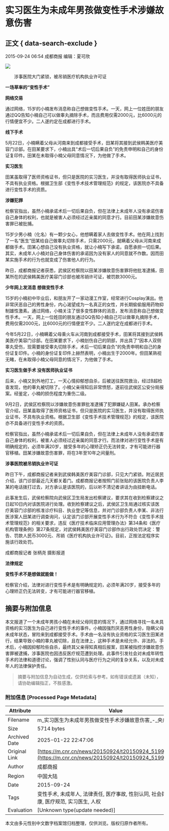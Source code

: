 # 实习医生为未成年男孩做变性手术涉嫌故意伤害

## 正文 { data-search-exclude }


2015-09-24 06:54 成都商报 编辑：夏可欣

![](./W020150924248658904997.jpg)

  涉事医院大门紧锁，被吊销医疗机构执业许可证

**一场草率的“变性手术”**

**网络交易**

通过网络，15岁的小楠发布消息称自己想做变性手术。一天，网上一位姓田的朋友通过QQ告知小楠自己可以做睾丸摘除手术，而且费用仅需2000元，比6000元的行情便宜不少。二人遂约定在成都进行手术。

**线下手术**

5月22日，小楠瞒着父母从河南来到成都接受手术，田某将其接到武侯韩美医疗美容门诊部。在田某要求下，小楠出具“术后一切后果自负”的免责申明和自己的身份证复印件。田某在未取得小楠父母同意情况下，为他做了手术。

**实习医生**

田某虽取得了医师资格证书，但只是医院的实习医生，并没有取得医师执业证书，不具有执业资格。根据卫生部《变性手术技术管理规范》的规定，该医院亦不具备进行变性手术的资质。

**涉嫌犯罪**

检察官指出，虽然小楠承诺术后一切后果自负，但在法律上未成年人没有承诺伤害自己身体的权利，也就是被害人必须经过近亲属的同意才行。目前田某涉嫌故意伤害罪已被批捕。

15岁少男小楠（化名）有一颗少女心，他想瞒着家人去做变性手术。他在网上找到了一名“医生”田某给自己做睾丸切除手术，只需2000元，就瞒着父母从河南来成都做手术。田某心想自己没有执业资格，就让小楠写下承诺，自愿承担一切后果。其实，未成年人小楠对自己身体伤害的承诺因为没有家人的同意就不作数。因而田某实施手术的行为也就变成了伤害他人的行为。

昨日，成都商报记者获悉，武侯区检察院以田某涉嫌故意伤害罪将他批准逮捕，田某所在的武侯韩美医疗美容门诊部也被吊销许可证，被罚款3000元。

**少年网上发消息 想做变性手术**

15岁的小楠初中毕业后，和朋友开了一家动漫工作室，经常进行Cosplay演出。他非常厌恶自己的男性身份，内心渴望成为一名真正的女性，并长期偷偷服用药物抑制雄性激素。通过网络，小楠关注了很多变性群体的消息，发布消息称自己想做变性手术。一天，网上一位姓田的朋友通过QQ告知小楠自己可以做睾丸摘除手术，费用仅需2000元，比6000元的行情便宜不少。二人遂约定在成都进行手术。

今年5月22日，小楠瞒着父母乘火车从河南到成都接受手术，田某将其接到武侯韩美医疗美容门诊部。在田某要求下，小楠划伤自己的阴部，并出具了“因本人双侧睾丸受伤，现需要接受睾丸切除手术，术后一切后果自负”的免责申明和自己的身份证复印件。小楠的身份证复印件上赫然表明，小楠出生于2000年。但田某熟视无睹，在未取得小楠父母同意的情况下，为他做了手术。

**实习医生做手术 没有医师执业证书**

后来，小楠又到外地打工，一天心情抑郁想自杀，后被送往医院救治，经过B超检查发现，他的睾丸被切除了。小楠父亲得知后非常愤怒，遂前往武侯区公安分局报案。经鉴定，小楠的损伤程度为重伤二级。

9月2日，武侯区检察院以涉嫌故意伤害罪批准逮捕了犯罪嫌疑人田某。承办检察官介绍，田某虽取得了医师资格证书，但只是医院的实习医生，并没有取得医师执业证书，不具有执业资格。根据卫生部《变性手术技术管理规范》的规定，该医院亦不具备进行变性手术的资质。

检察官指出，虽然小楠承诺术后一切后果自负，但在法律上未成年人没有承诺伤害自己身体的权利，被害人必须经过近亲属的同意才行。而法律对进行变性手术是有明确规定的，必须年满20岁，接受多年的心理矫正仍无法转变，才有可能进行器官移植。田某涉嫌故意伤害罪，将在3年至10年之间量刑。

**涉事医院被吊销执业许可证**

昨日下午，成都商报记者来到武侯韩美医疗美容门诊部，只见大门紧锁。附近居民介绍，该门诊部最近几天都关着门。成都商报记者按照门前张贴的该医院负责人李某的电话拨打过去，对方承认是该医院的，后以听不清记者讲话为由挂断电话。

此事发生后，武侯检察院向武侯区卫生局发出检察建议，要求其在收到检察建议之日起10日内对该医院进行处理。收到检察建议之后，武侯区卫生局通过核实该医疗美容门诊部的核准诊疗科目、执业登记等信息，并对门诊部负责人李某、非法行医涉案人田某进行调查询问，认定该门诊部开展变性手术行为不符合《变性手术技术管理规范》的相关要求，违反《医疗技术临床应用管理办法》第34条和《医疗机构管理条例》第27条规定，对武侯韩美医疗美容门诊部作出行政处罚决定：警告、罚款人民币3000元、吊销《医疗机构执业许可证》。目前，正按法定程序实施该行政处罚。

成都商报记者 张柄尧 摄影报道

**法律规定**

**变性手术不是想做就能做！**

检察官介绍，法律对进行变性手术是有明确规定的，必须年满20岁，接受多年的心理矫正仍无法转变，才有可能进行器官移植。
<!-- tcd_original_link https://m.cnr.cn/news/20150924/t20150924_519953619.html -->


## 摘要与附加信息

<!-- tcd_abstract -->
本文报道了一个未成年男孩小楠在未经父母同意的情况下，通过网络寻找一名未具资格的实习医生为自己进行变性手术的事件。小楠因强烈厌恶男性身份，隐瞒父母未成年状态，冒险来到成都接受手术。手术由一名没有执业资格的实习医生田某进行，结果导致小楠的睾丸被切除，且在法律上，这种手术是未经允许、非法的。手术后，小楠因抑郁险些自杀，最终其父亲得知真相后报案，田某被指控涉嫌故意伤害罪被逮捕，涉事医院也因违反医疗规范遭到处理。此事件引发社会对未成年转性手术的法律和道德讨论，强调了性别认同与医疗行为之间的复杂关系，以及对未成年人的法律保护责任。
<!-- tcd_abstract_end -->

> 摘要与附加信息为自动生成，仅供检索与参考。如有错误或遗漏（未知），请协助编辑指正，不胜感激。

### 附加信息 [Processed Page Metadata]

| Attribute       | Value                                  |
|-----------------|----------------------------------------|
| Filename        | m_实习医生为未成年男孩做变性手术涉嫌故意伤害_-_央广网.md                             |
| Size            | 5714 bytes                           |
| Archived Date   | 2025-01-22 22:47:06                             |
| Original Link   | [https://m.cnr.cn/news/20150924/t20150924_519953619.html](https://m.cnr.cn/news/20150924/t20150924_519953619.html)                       |
| Author          | 成都商报                               |
| Region          | 中国大陆                               |
| Date            | 2015-09-24                                 |
| Tags            | 变性手术, 未成年人, 法律责任, 医疗事故, 性别认同, 社会舆论, 心理健康, 医疗规范, 实习医生, 人权                                 |
| Evaluation            | [Unknown type(update needed)]                                 |
<!-- tcd_table_end -->

本文由多元性别中文数字档案馆归档整理，仅供浏览。版权归原作者所有。
